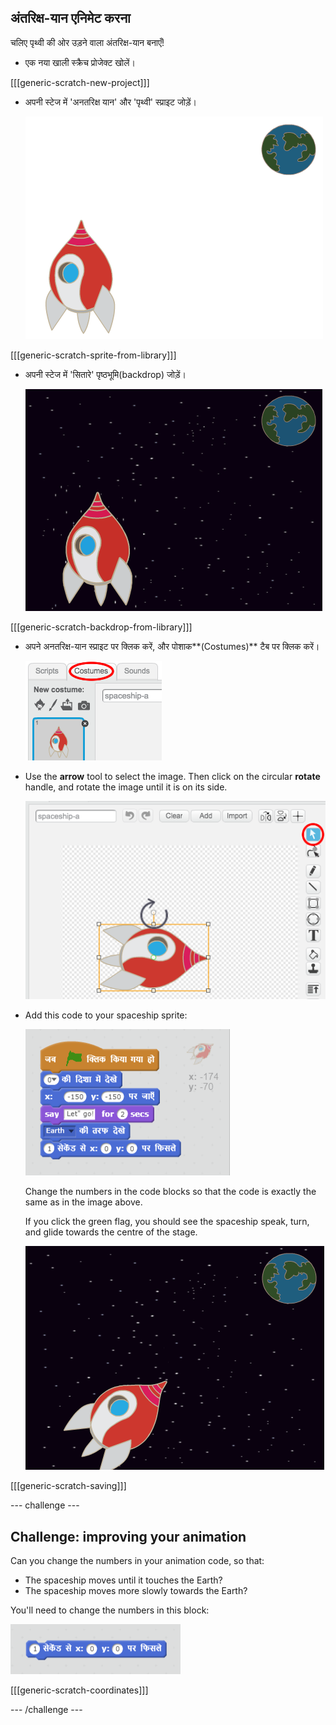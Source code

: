 ## अंतरिक्ष-यान एनिमेट करना

चलिए पृथ्वी की ओर उड़ने वाला अंतरिक्ष-यान बनाएँ!

+ एक नया खाली स्क्रैच प्रोजेक्ट खोलें।

[[[generic-scratch-new-project]]]

+ अपनी स्टेज में 'अनतरिक्ष यान' और 'पृथ्वी' स्प्राइट जोड़ें।
    
    ![Spaceship and Earth sprites](images/space-sprites.png)

[[[generic-scratch-sprite-from-library]]]

+ अपनी स्टेज में 'सितारे' पृष्ठभूमि(backdrop) जोड़ें।
    
    ![A space backdrop](images/space-backdrop.png)

[[[generic-scratch-backdrop-from-library]]]

+ अपने अनतरिक्ष-यान स्प्राइट पर क्लिक करें, और पोशाक**(Costumes)** टैब पर क्लिक करें।
    
    ![Sprite costume](images/space-costume.png)

+ Use the **arrow** tool to select the image. Then click on the circular **rotate** handle, and rotate the image until it is on its side.
    
    ![Rotating a costume](images/space-rotate.png)

+ Add this code to your spaceship sprite:
    
    ![Spaceship code](images/space-animate.png)
    
    Change the numbers in the code blocks so that the code is exactly the same as in the image above.
    
    If you click the green flag, you should see the spaceship speak, turn, and glide towards the centre of the stage.
    
    ![Testing a spaceship animation](images/space-animate-stage.png)

[[[generic-scratch-saving]]]

\--- challenge \---

## Challenge: improving your animation

Can you change the numbers in your animation code, so that:

+ The spaceship moves until it touches the Earth?
+ The spaceship moves more slowly towards the Earth?

You'll need to change the numbers in this block:

![Glide block](images/space-glide.png)

[[[generic-scratch-coordinates]]]

\--- /challenge \---